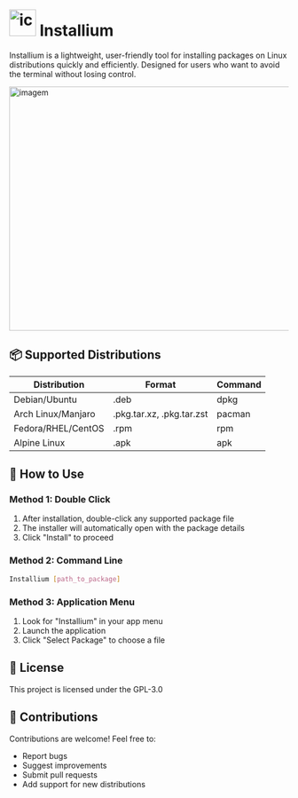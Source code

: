 # <img width="48" height="48" alt="icon(3)" src="https://github.com/user-attachments/assets/255ea0b7-8616-4d5a-91cf-3bfc8ccda64d" /> Installium

Installium is a lightweight, user-friendly tool for installing packages on Linux distributions quickly and efficiently. Designed for users who want to avoid the terminal without losing control.

<img width="722" height="440" alt="imagem" src="https://github.com/user-attachments/assets/6e428621-e5ac-421a-822e-3efe3645f9ce" />

## 📦 Supported Distributions

| Distribution         | Format                  | Command |
|----------------------|-------------------------|---------|
| Debian/Ubuntu        | .deb                    | dpkg    |
| Arch Linux/Manjaro   | .pkg.tar.xz, .pkg.tar.zst | pacman  |
| Fedora/RHEL/CentOS   | .rpm                    | rpm     |
| Alpine Linux         | .apk                    | apk     |

## 🎯 How to Use

### Method 1: Double Click
1. After installation, double-click any supported package file
2. The installer will automatically open with the package details
3. Click "Install" to proceed

### Method 2: Command Line
```bash
Installium [path_to_package]
```

### Method 3: Application Menu
1. Look for "Installium" in your app menu
2. Launch the application
3. Click "Select Package" to choose a file

## 📝 License

This project is licensed under the GPL-3.0

## 🤝 Contributions

Contributions are welcome! Feel free to:
- Report bugs
- Suggest improvements
- Submit pull requests
- Add support for new distributions
